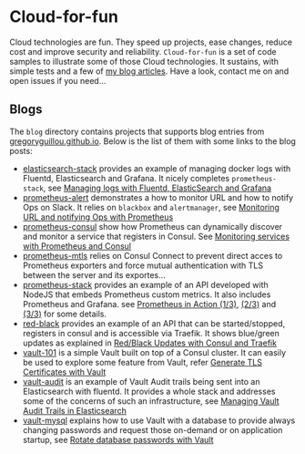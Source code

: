 # Cloud-for-fun

Cloud technologies are fun. They speed up projects, ease changes, reduce cost
and improve security and reliability. `Cloud-for-fun` is a set of code samples
to illustrate some of those Cloud technologies. It sustains, with simple tests
and a few of [my blog articles](https://gregoryguillou.github.io). Have a look,
contact me on and open issues if you need...

## Blogs

The `blog` directory contains projects that supports blog entries from
[gregoryguillou.github.io](https://gregoryguillou.github.io). Below is the list
of them with some links to the blog posts:

- [elasticsearch-stack](https://github.com/gregoryguillou/cloud-for-fun/tree/master/blog/elasticsearch-stack)
  provides an example of managing docker logs with Fluentd, Elasticsearch and
  Grafana. It nicely completes `prometheus-stack`, see
  [Managing logs with Fluentd, ElasticSearch and Grafana](https://gregoryguillou.github.io/2019-01/docker-fluentd-elastic/)
- [prometheus-alert](https://github.com/gregoryguillou/cloud-for-fun/tree/master/blog/prometheus-alert)
  demonstrates a how to monitor URL and how to notify Ops on Slack. It relies
  on `blackbox` and `alertmanager`, see
  [Monitoring URL and notifying Ops with Prometheus](https://gregoryguillou.github.io/2019-02/prometheus-alert/)
- [prometheus-consul](https://github.com/gregoryguillou/cloud-for-fun/tree/master/blog/prometheus-consul)
  show how Prometheus can dynamically discover and monitor a service that
  registers in Consul. See
  [Monitoring services with Prometheus and Consul](https://gregoryguillou.github.io/2019-02/prometheus-consul/)
- [prometheus-mtls](https://github.com/gregoryguillou/cloud-for-fun/tree/master/blog/prometheus-mtls)
  relies on Consul Connect to prevent direct acces to Prometheus exporters and
  force mutual authentication with TLS between the server and its exportes... 
- [prometheus-stack](https://github.com/gregoryguillou/cloud-for-fun/tree/master/blog/prometheus-stack)
  provides an example of an API developed with NodeJS that embeds Prometheus
  custom metrics. It also includes Prometheus and Grafana. see [Prometheus in Action (1/3)](https://gregoryguillou.github.io/2019-01/prometheus-configuration/),
  [(2/3)](https://gregoryguillou.github.io/2019-01/prometheus-application/) and
  [(3/3)](https://gregoryguillou.github.io/2019-01/prometheus-grafana/) for
  some details.
- [red-black](https://github.com/gregoryguillou/cloud-for-fun/tree/master/blog/red-black)
  provides an example of an API that can be started/stopped, registers in
  consul and is accessible via Traefik. It shows blue/green updates as explained in
  [Red/Black Updates with Consul and Traefik](https://gregoryguillou.github.io/2019-01/red-black-update/)
- [vault-101](https://github.com/gregoryguillou/cloud-for-fun/tree/master/blog/vault-101)
  is a simple Vault built on top of a Consul cluster. It can easily be used
  to explore some feature from Vault, refer
  [Generate TLS Certificates with Vault](https://gregoryguillou.github.io/2019-01/vault-101/)
- [vault-audit](https://github.com/gregoryguillou/cloud-for-fun/tree/master/blog/vault-audit)
  is an example of Vault Audit trails being sent into an Elasticsearch with
  fluentd. It provides a whole stack and addresses some of the concerns of
  such an infrastructure, see
  [Managing Vault Audit Trails in Elasticsearch](https://gregoryguillou.github.io/2019-02/vault-audit/)
- [vault-mysql](https://github.com/gregoryguillou/cloud-for-fun/tree/master/blog/vault-mysql)
  explains how to use Vault with a database to provide always changing
  passwords and request those on-demand or on application startup, see
  [Rotate database passwords with Vault](https://gregoryguillou.github.io/2019-01/vault-mysql/)
